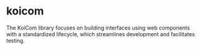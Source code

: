 # koicom
The KoiCom library focuses on building interfaces using web components with a standardized lifecycle, which streamlines development and facilitates testing.
